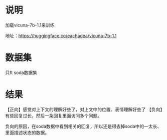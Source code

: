 # 说明

加载vicuna-7b-1.1来训练

地址：https://huggingface.co/eachadea/vicuna-7b-1.1

# 数据集


只ft soda数据集

# 结果

【正向】感觉对上下文的理解好些了，对上文中的位置、表情理解好些了
【负向】有些回复过长，然后一条回复里面访问多个问题。

负向的原因，在soda数据中看到相关的回复，所以还是得去掉soda中的一太长、里面描述状态的数据。